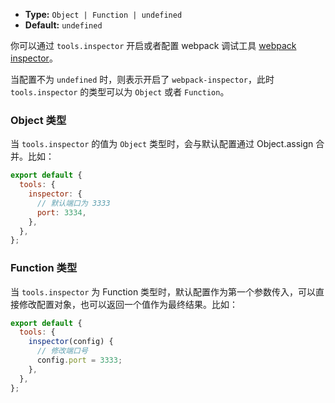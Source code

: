 - **Type:** `Object | Function | undefined`
- **Default:** `undefined`

你可以通过 `tools.inspector` 开启或者配置 webpack 调试工具 [webpack inspector](https://github.com/modern-js-dev/webpack-inspector)。

当配置不为 `undefined` 时，则表示开启了 `webpack-inspector`，此时 `tools.inspector` 的类型可以为 `Object` 或者 `Function`。

### Object 类型

当 `tools.inspector` 的值为 `Object` 类型时，会与默认配置通过 Object.assign 合并。比如：

```js
export default {
  tools: {
    inspector: {
      // 默认端口为 3333
      port: 3334,
    },
  },
};
```

### Function 类型

当 `tools.inspector` 为 Function 类型时，默认配置作为第一个参数传入，可以直接修改配置对象，也可以返回一个值作为最终结果。比如：

```js
export default {
  tools: {
    inspector(config) {
      // 修改端口号
      config.port = 3333;
    },
  },
};
```
